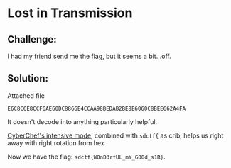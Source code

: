
# Lost in Transmission

## Challenge:

I had my friend send me the flag, but it seems a bit...off.



## Solution:

Attached file
```
E6C8C6E8CCF6AE60DC8866E4CCAA98BEDAB2BE8E6060C8BEE662A4FA
```

It doesn't decode into anything particularly helpful.

[CyberChef's intensive mode](https://gchq.github.io/CyberChef/#recipe=Magic(3,true,false,'sdctf%7B')&input=RTZDOEM2RThDQ0Y2QUU2MERDODg2NkU0Q0NBQTk4QkVEQUIyQkU4RTYwNjBDOEJFRTY2MkE0RkE), combined with `sdctf{` as crib, helps us right away with right rotation from hex

Now we have the flag: `sdctf{W0nD3rfUL_mY_G00d_s1R}`.
